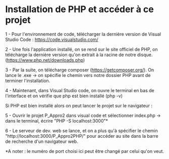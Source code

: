 # Installation de PHP et accéder à ce projet

1 - Pour l'environnement de code, télécharger la dernière version de Visual Studio Code : https://code.visualstudio.com/

2 - Une fois l'application installé, on se rend sur le site officiel de PHP, on télécharge la dernière version qu'on extrait à la racine de notre disque. (https://www.php.net/downloads.php)

3 - Par la suite, on télécharge composer (https://getcomposer.org/). On lance le .exe -> on spécifie le chemin vers notre dossier PHP avant de terminer l'installation.

4 - Maintenant, dans Visual Studio code, on ouvre le terminal en bas de l'interface et on vérifie que php est bien installé (php -v)

Si PHP est bien installé alors on peut lancer le projet sur le navigateur : 

5 - Ouvrir le projet P_Appro2 dans visual code et sélectionner index.php -> dans le terminal, écrire "PHP -S localhost:3000"*

6 - Le serveur de dev. web se lance, et on a plus qu'à spécifier le chemin "http://localhost:3000/P_Appro2PHP/" pour accéder au site dans la barre de recherche d'un navigateur web.

*A noter : le numéro de port choisi ici peut être changé par celui qu'on veut.


